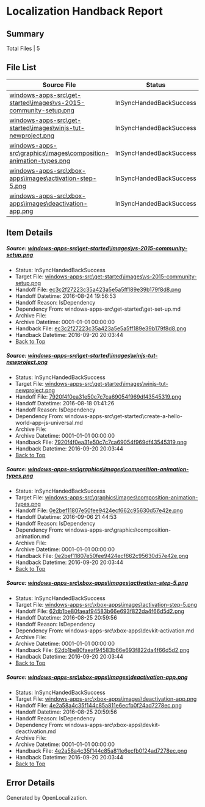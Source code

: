 # <a name='report-top'></a> Localization Handback Report

## Summary
 Total Files | 5

## File List
 Source File | Status | Details 
 ----------- | ------ | ------- 
 [windows-apps-src\get-started\images\vs-2015-community-setup.png](https://github.com/Microsoft/windows-apps/blob/a528d7e48f858250d2cbe779eb2babcf5d492318/windows-apps-src/get-started/images/vs-2015-community-setup.png) | InSyncHandedBackSuccess | [Details](#ec3c2f27223c35a423a5e5a5ff189e39b179f8d83794)
 [windows-apps-src\get-started\images\winjs-tut-newproject.png](https://github.com/Microsoft/windows-apps/blob/2587ce2e57eb2092b6650c0820f021d136864603/windows-apps-src/get-started/images/winjs-tut-newproject.png) | InSyncHandedBackSuccess | [Details](#7920f4f0ea31e50c7c7ca69054f969df435453193855)
 [windows-apps-src\graphics\images\composition-animation-types.png](https://github.com/Microsoft/windows-apps/blob/d30de29a80efd3dcfbf830707e0c41adb22f2266/windows-apps-src/graphics/images/composition-animation-types.png) | InSyncHandedBackSuccess | [Details](#0e2bef11807e50fee9424ecf662c95630d57e42e3981)
 [windows-apps-src\xbox-apps\images\activation-step-5.png](https://github.com/Microsoft/windows-apps/blob/83e7159e0ccb9298a619fd6f9e53a364907e4cd5/windows-apps-src/xbox-apps/images/activation-step-5.png) | InSyncHandedBackSuccess | [Details](#62db1be80faeaf94583b66e693f822da4f66d5d28078)
 [windows-apps-src\xbox-apps\images\deactivation-app.png](https://github.com/Microsoft/windows-apps/blob/83e7159e0ccb9298a619fd6f9e53a364907e4cd5/windows-apps-src/xbox-apps/images/deactivation-app.png) | InSyncHandedBackSuccess | [Details](#4e2a58a4c35f144c85a811e6ecfb0f24ad7278ec8089)

## Item Details
##### <a name='ec3c2f27223c35a423a5e5a5ff189e39b179f8d83794'></a> Source: [windows-apps-src\get-started\images\vs-2015-community-setup.png](https://github.com/Microsoft/windows-apps/blob/a528d7e48f858250d2cbe779eb2babcf5d492318/windows-apps-src/get-started/images/vs-2015-community-setup.png)
* Status: InSyncHandedBackSuccess
* Target File: [windows-apps-src\get-started\images\vs-2015-community-setup.png](https://github.com/Microsoft/windows-apps.pt-br/blob/7192bb7629f5c2ed56827b73d0df92383ac6d8fa/windows-apps-src/get-started/images/vs-2015-community-setup.png)
* Handoff File: [ec3c2f27223c35a423a5e5a5ff189e39b179f8d8.png](https://github.com/Microsoft/WDG.handoff/blob/43e0ce3cba2281d2e0fcf1850b847c2eedc75b7b/ol-handoff/Microsoft/windows-apps.pt-br/master/ec3c2f27223c35a423a5e5a5ff189e39b179f8d8.png)
* Handoff Datetime: 2016-08-24 19:56:53
* Handoff Reason: IsDependency
* Dependency From: windows-apps-src\get-started\get-set-up.md
* Archive File: 
* Archive Datetime: 0001-01-01 00:00:00
* Handback File: [ec3c2f27223c35a423a5e5a5ff189e39b179f8d8.png](https://github.com/Microsoft/WDG.handback/blob/ee624d3bf66edf3e67ca6fc744491f8cf7d5713a/ol-handback/Microsoft/windows-apps.pt-br/master/ec3c2f27223c35a423a5e5a5ff189e39b179f8d8.png)
* Handback Datetime: 2016-09-20 20:03:44
* [Back to Top](#report-top)

##### <a name='7920f4f0ea31e50c7c7ca69054f969df435453193855'></a> Source: [windows-apps-src\get-started\images\winjs-tut-newproject.png](https://github.com/Microsoft/windows-apps/blob/2587ce2e57eb2092b6650c0820f021d136864603/windows-apps-src/get-started/images/winjs-tut-newproject.png)
* Status: InSyncHandedBackSuccess
* Target File: [windows-apps-src\get-started\images\winjs-tut-newproject.png](https://github.com/Microsoft/windows-apps.pt-br/blob/7192bb7629f5c2ed56827b73d0df92383ac6d8fa/windows-apps-src/get-started/images/winjs-tut-newproject.png)
* Handoff File: [7920f4f0ea31e50c7c7ca69054f969df43545319.png](https://github.com/Microsoft/WDG.handoff/blob/94ef6121cd908f4f32f0c2c3af2f3437b9f2b438/ol-handoff/Microsoft/windows-apps.pt-br/master/7920f4f0ea31e50c7c7ca69054f969df43545319.png)
* Handoff Datetime: 2016-08-18 01:41:26
* Handoff Reason: IsDependency
* Dependency From: windows-apps-src\get-started\create-a-hello-world-app-js-universal.md
* Archive File: 
* Archive Datetime: 0001-01-01 00:00:00
* Handback File: [7920f4f0ea31e50c7c7ca69054f969df43545319.png](https://github.com/Microsoft/WDG.handback/blob/ee624d3bf66edf3e67ca6fc744491f8cf7d5713a/ol-handback/Microsoft/windows-apps.pt-br/master/7920f4f0ea31e50c7c7ca69054f969df43545319.png)
* Handback Datetime: 2016-09-20 20:03:44
* [Back to Top](#report-top)

##### <a name='0e2bef11807e50fee9424ecf662c95630d57e42e3981'></a> Source: [windows-apps-src\graphics\images\composition-animation-types.png](https://github.com/Microsoft/windows-apps/blob/d30de29a80efd3dcfbf830707e0c41adb22f2266/windows-apps-src/graphics/images/composition-animation-types.png)
* Status: InSyncHandedBackSuccess
* Target File: [windows-apps-src\graphics\images\composition-animation-types.png](https://github.com/Microsoft/windows-apps.pt-br/blob/7192bb7629f5c2ed56827b73d0df92383ac6d8fa/windows-apps-src/graphics/images/composition-animation-types.png)
* Handoff File: [0e2bef11807e50fee9424ecf662c95630d57e42e.png](https://github.com/Microsoft/WDG.handoff/blob/ba2f7febc073fadc55e647467d26b6e635728056/ol-handoff/Microsoft/windows-apps.pt-br/master/0e2bef11807e50fee9424ecf662c95630d57e42e.png)
* Handoff Datetime: 2016-09-06 21:44:53
* Handoff Reason: IsDependency
* Dependency From: windows-apps-src\graphics\composition-animation.md
* Archive File: 
* Archive Datetime: 0001-01-01 00:00:00
* Handback File: [0e2bef11807e50fee9424ecf662c95630d57e42e.png](https://github.com/Microsoft/WDG.handback/blob/ee624d3bf66edf3e67ca6fc744491f8cf7d5713a/ol-handback/Microsoft/windows-apps.pt-br/master/0e2bef11807e50fee9424ecf662c95630d57e42e.png)
* Handback Datetime: 2016-09-20 20:03:44
* [Back to Top](#report-top)

##### <a name='62db1be80faeaf94583b66e693f822da4f66d5d28078'></a> Source: [windows-apps-src\xbox-apps\images\activation-step-5.png](https://github.com/Microsoft/windows-apps/blob/83e7159e0ccb9298a619fd6f9e53a364907e4cd5/windows-apps-src/xbox-apps/images/activation-step-5.png)
* Status: InSyncHandedBackSuccess
* Target File: [windows-apps-src\xbox-apps\images\activation-step-5.png](https://github.com/Microsoft/windows-apps.pt-br/blob/7192bb7629f5c2ed56827b73d0df92383ac6d8fa/windows-apps-src/xbox-apps/images/activation-step-5.png)
* Handoff File: [62db1be80faeaf94583b66e693f822da4f66d5d2.png](https://github.com/Microsoft/WDG.handoff/blob/2e7978e764bd30229831ccaf14dec791af8456f8/ol-handoff/Microsoft/windows-apps.pt-br/master/62db1be80faeaf94583b66e693f822da4f66d5d2.png)
* Handoff Datetime: 2016-08-25 20:59:56
* Handoff Reason: IsDependency
* Dependency From: windows-apps-src\xbox-apps\devkit-activation.md
* Archive File: 
* Archive Datetime: 0001-01-01 00:00:00
* Handback File: [62db1be80faeaf94583b66e693f822da4f66d5d2.png](https://github.com/Microsoft/WDG.handback/blob/ee624d3bf66edf3e67ca6fc744491f8cf7d5713a/ol-handback/Microsoft/windows-apps.pt-br/master/62db1be80faeaf94583b66e693f822da4f66d5d2.png)
* Handback Datetime: 2016-09-20 20:03:44
* [Back to Top](#report-top)

##### <a name='4e2a58a4c35f144c85a811e6ecfb0f24ad7278ec8089'></a> Source: [windows-apps-src\xbox-apps\images\deactivation-app.png](https://github.com/Microsoft/windows-apps/blob/83e7159e0ccb9298a619fd6f9e53a364907e4cd5/windows-apps-src/xbox-apps/images/deactivation-app.png)
* Status: InSyncHandedBackSuccess
* Target File: [windows-apps-src\xbox-apps\images\deactivation-app.png](https://github.com/Microsoft/windows-apps.pt-br/blob/7192bb7629f5c2ed56827b73d0df92383ac6d8fa/windows-apps-src/xbox-apps/images/deactivation-app.png)
* Handoff File: [4e2a58a4c35f144c85a811e6ecfb0f24ad7278ec.png](https://github.com/Microsoft/WDG.handoff/blob/2e7978e764bd30229831ccaf14dec791af8456f8/ol-handoff/Microsoft/windows-apps.pt-br/master/4e2a58a4c35f144c85a811e6ecfb0f24ad7278ec.png)
* Handoff Datetime: 2016-08-25 20:59:56
* Handoff Reason: IsDependency
* Dependency From: windows-apps-src\xbox-apps\devkit-deactivation.md
* Archive File: 
* Archive Datetime: 0001-01-01 00:00:00
* Handback File: [4e2a58a4c35f144c85a811e6ecfb0f24ad7278ec.png](https://github.com/Microsoft/WDG.handback/blob/ee624d3bf66edf3e67ca6fc744491f8cf7d5713a/ol-handback/Microsoft/windows-apps.pt-br/master/4e2a58a4c35f144c85a811e6ecfb0f24ad7278ec.png)
* Handback Datetime: 2016-09-20 20:03:44
* [Back to Top](#report-top)


## Error Details

Generated by OpenLocalization.
